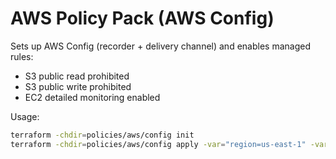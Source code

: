 
# AWS Policy Pack (AWS Config)

Sets up AWS Config (recorder + delivery channel) and enables managed rules:
- S3 public read prohibited
- S3 public write prohibited
- EC2 detailed monitoring enabled

Usage:
```bash
terraform -chdir=policies/aws/config init
terraform -chdir=policies/aws/config apply -var="region=us-east-1" -var="bucket_name=<unique-bucket>" -var="delivery_channel_name=default"
```

